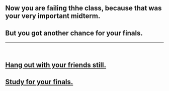 ## Now you are failing thhe class, because that was your very important midterm.
## But you got another chance for your finals.
---
![]()
---
## [Hang out with your friends still.](bad1.md)
## [Study for your finals.](ok1.md)